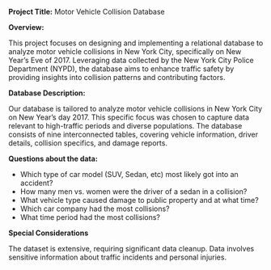 **Project Title:** Motor Vehicle Collision Database

**Overview:** 

This project focuses on designing and implementing a relational database to analyze motor vehicle collisions in New York City, specifically on New Year’s Eve of 2017. Leveraging data collected by the New York City Police Department (NYPD), the database aims to enhance traffic safety by providing insights into collision patterns and contributing factors.

**Database Description:**

Our database is tailored to analyze motor vehicle collisions in New York City on New Year’s day 2017. This specific focus was chosen to capture data relevant to high-traffic periods and diverse populations. The database consists of nine interconnected tables, covering vehicle information, driver details, collision specifics, and damage reports.

**Questions about the data:**

- Which type of car model (SUV, Sedan, etc) most likely got into an accident?
- How many men vs. women were the driver of a sedan in a collision?
- What vehicle type caused damage to public property and at what time?
- Which car company had the most collisions?
- What time period had the most collisions?

**Special Considerations**

The dataset is extensive, requiring significant data cleanup.
Data involves sensitive information about traffic incidents and personal injuries.
